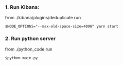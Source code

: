 ### 1. Run Kibana:
from ./kibana/plugins/deduplicate run  
```
$NODE_OPTIONS="--max-old-space-size=4096" yarn start
```
### 2. Run python server
from ./python_code run 
```
$python main.py
```
